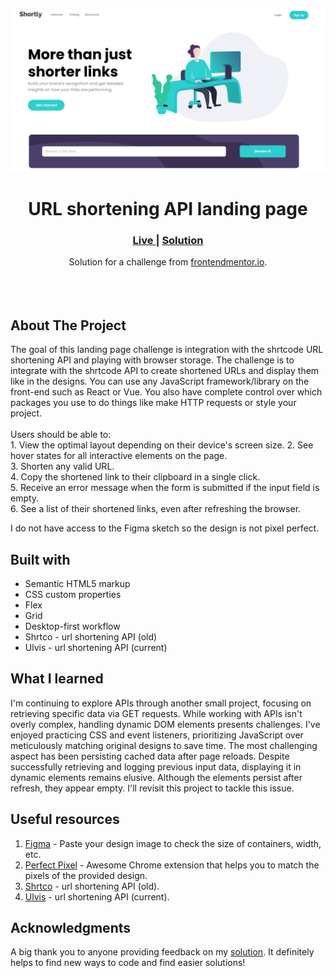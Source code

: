 ![Url Shortening Api](images/project-ss.png)

<h1 align="center">URL shortening API landing page</h1>

<div align="center">
  <h3>
    <a href="https://github.com/Sonu-Dutta/Frontendmentor-url-shortening-api" color="white">
      Live
    </a>
    <span> | </span>
    <a href="https://www.frontendmentor.io/solutions/url-shortening-api--ozN3RXIXL">
      Solution
    </a>
  </h3>
</div>
<div align="center">
   Solution for a challenge from  <a href="https://www.frontendmentor.io/" target="_blank">frontendmentor.io</a>.
</div>
<br>
<br>
<br>

## About The Project

<p>The goal of this landing page challenge is integration with the shrtcode URL shortening API and playing with browser storage.
The challenge is to integrate with the shrtcode API to create shortened URLs and display them like in the designs.
You can use any JavaScript framework/library on the front-end such as React or Vue. You also have complete control over which packages you use to do things like make HTTP requests or style your project.
<br><br>Users should be able to:
<br>1. View the optimal layout depending on their device's screen size.
2. See hover states for all interactive elements on the page.
<br>
3. Shorten any valid URL.
<br>
4. Copy the shortened link to their clipboard in a single click.
<br>
  5. Receive an error message when the form is submitted if the input field is empty.
  <br>
  6. See a list of their shortened links, even after refreshing the browser.
<br> <p>I do not have access to the Figma sketch so the design is not pixel perfect.</p>

## Built with

- Semantic HTML5 markup
- CSS custom properties
- Flex
- Grid
- Desktop-first workflow
- Shrtco - url shortening API (old)
- Ulvis - url shortening API (current)

## What I learned

I'm continuing to explore APIs through another small project, focusing on retrieving specific data via GET requests. While working with APIs isn't overly complex, handling dynamic DOM elements presents challenges. I've enjoyed practicing CSS and event listeners, prioritizing JavaScript over meticulously matching original designs to save time. The most challenging aspect has been persisting cached data after page reloads. Despite successfully retrieving and logging previous input data, displaying it in dynamic elements remains elusive. Although the elements persist after refresh, they appear empty. I'll revisit this project to tackle this issue.

## Useful resources

1. <a href="https://www.figma.com/">Figma</a> - Paste your design image to check the size of containers, width, etc.
2. <a href="https://chrome.google.com/webstore/detail/perfectpixel-by-welldonec/dkaagdgjmgdmbnecmcefdhjekcoceebi">Perfect Pixel</a> - Awesome Chrome extension that helps you to match the pixels of the provided design.
3. <a href="https://shrtco.de/">Shrtco</a> - url shortening API (old).
4. <a href="https://ulvis.net/developer.html">Ulvis</a> - url shortening API (current).

## Acknowledgments

A big thank you to anyone providing feedback on my <a href="https://www.frontendmentor.io/solutions/url-shortening-api--ozN3RXIXL">solution</a>. It definitely helps to find new ways to code and find easier solutions!
